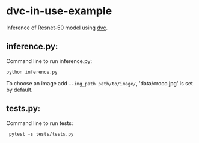 # dvc-in-use-example
Inference of Resnet-50 model using [dvc](https://github.com/iterative/dvc).
## inference.py:
Command line to run inference.py:
 ```
 python inference.py
 ```
To choose an image add ```--img_path path/to/image/```, 'data/croco.jpg' is set by default.
## tests.py:
Command line to run tests:
```
 pytest -s tests/tests.py
```
